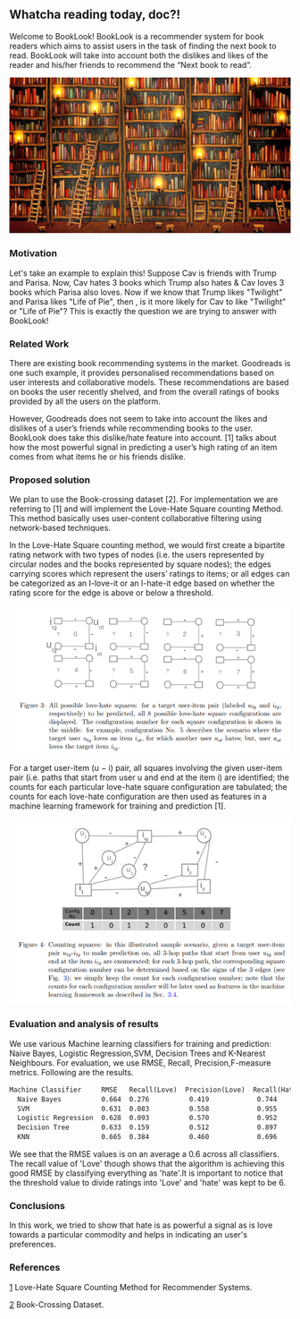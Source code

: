 ## Whatcha reading today, doc?!

Welcome to BookLook! BookLook is a recommender system for book readers which aims to assist users in the task of finding the next book to read. BookLook will take into account both the dislikes and likes of the reader and his/her friends to recommend the “Next book to read”. 

![Image](Old_Book_Library_Ladder_Bookshelf_Books_Desktop_1920x1200_Wallpaper_1920x1200_11112.jpg)

### Motivation

Let's take an example to explain this! Suppose Cav is friends with Trump and Parisa. Now, Cav hates 3 books which Trump also hates & Cav loves 3 books which Parisa also loves. Now if we know that Trump likes "Twilight" and Parisa likes "Life of Pie", then , is it more likely for Cav to like "Twilight" or "Life of Pie"? This is exactly the question we are trying to answer with BookLook!

### Related Work

There are existing book recommending systems in the market. Goodreads is one such example, it provides personalised recommendations based on user interests and collaborative models. These recommendations are based on books the user recently shelved, and from the overall ratings of books provided by all the users on the platform.

However, Goodreads does not seem to take into account the likes and dislikes of a user’s friends while recommending books to the user. BookLook does take this dislike/hate feature into account. [1] talks about how the most powerful signal in predicting a user’s high rating of an item comes from what items he or his friends dislike.

### Proposed solution

We plan to use the Book-crossing dataset [2]. For implementation we are referring to [1] and will implement the Love-Hate Square counting Method. This method basically uses user-content collaborative filtering using network-based techniques. 

In the Love-Hate Square counting method, we would first create a bipartite rating network with two types of nodes (i.e. the users represented by circular nodes and the books represented by square nodes); the edges carrying scores which represent the users’ ratings to items; or all edges can be categorized as an I-love-it or an I-hate-it edge based on whether the rating score for the edge is above or below a threshold.

![Image](lovehate.PNG)

For a target user-item (u − i) pair, all squares involving the given user-item pair (i.e. paths that start from user u and end at the item i) are identified; the counts for each particular love-hate square configuration are tabulated; the counts for each love-hate configuration are then used as features in a machine learning framework for training and prediction [1].

![Image](lovehate2.PNG)

### Evaluation and analysis of results

We use various Machine learning classifiers for training and prediction: Naive Bayes, Logistic Regression,SVM, Decision Trees and K-Nearest Neighbours. For evaluation, we use RMSE, Recall, Precision,F-measure metrics. Following are the results.

```markdown
Machine Classifier     RMSE   Recall(Love)  Precision(Love)  Recall(Hate)  Precision(Hate) F-measure(Love) F-measure(Hate)
  Naive Bayes          0.664  0.276          0.419            0.744         0.606           0.333           0.668  
  SVM                  0.631  0.083          0.558            0.955         0.607           0.145           0.742
  Logistic Regression  0.628  0.093          0.570            0.952         0.609           0.160           0.743
  Decision Tree        0.633  0.159          0.512            0.897         0.613           0.242           0.728
  KNN                  0.665  0.384          0.460            0.696         0.626           0.419           0.660
```
We see that the RMSE values is on an average a 0.6 across all classifiers. The recall value of 'Love' though shows that the algorithm is achieving this good RMSE by classifying everything as 'hate'.It is important to notice that the threshold value to divide ratings into 'Love' and 'hate' was kept to be 6. 

### Conclusions
In this work, we tried to show that hate is as powerful a signal as is love towards a particular commodity and helps in indicating an user's preferences. 

### References
[1](http://proceedings.mlr.press/v18/kong12a/kong12a.pdf) Love-Hate Square Counting Method for Recommender Systems.

[2](http://www2.informatik.uni-freiburg.de/~cziegler/BX/) Book-Crossing Dataset.

